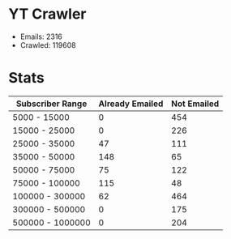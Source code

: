 # YT Crawler
- Emails: 2316
- Crawled: 119608

# Stats
| Subscriber Range  | Already Emailed | Not Emailed |
|-------|-------|-------|
| 5000 - 15000 | 0 | 454 |
| 15000 - 25000 | 0 | 226 |
| 25000 - 35000 | 47 | 111 |
| 35000 - 50000 | 148 | 65 |
| 50000 - 75000 | 75 | 122 |
| 75000 - 100000 | 115 | 48 |
| 100000 - 300000 | 62 | 464 |
| 300000 - 500000 | 0 | 175 |
| 500000 - 1000000 | 0 | 204 |
